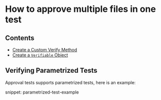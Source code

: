 # How to approve multiple files in one test

<!-- toc -->
## Contents

  * [Create a Custom Verify Method](#create-a-custom-verify-method)
  * [Create a `Verifiable` Object](#create-a-verifiable-object)<!-- endToc -->

## Verifying Parametrized Tests

Approval tests supports parametrized tests, here is an example:

snippet: parametrized-test-example